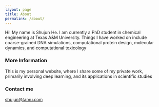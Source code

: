 ```yaml
---
layout: page
title: About
permalink: /about/
---
```


Hi! My name is Shujun He. I am currently a PhD student in chemical engineering at Texas A&M University. 
Things I have worked on include coarse-grained DNA simulations, 
computational protein design, molecular dynamics, and computational toxicology
### More Information

This is my personal website, where I share some of my private work, primarily involving deep learning,
and its applications in scientific studies 

### Contact me

[shujun@tamu.com](mailto:shujun@tamu.edu)